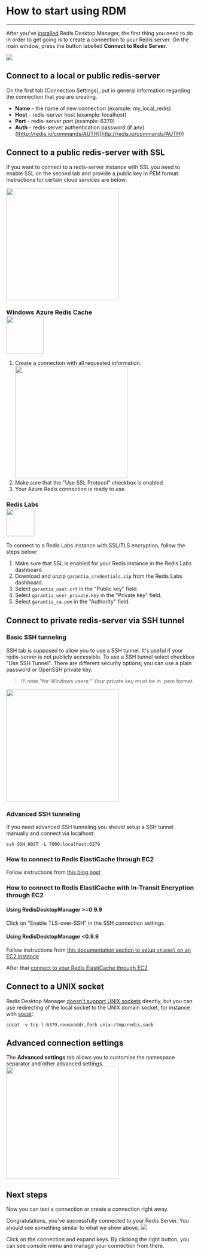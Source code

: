 # **How to start using RDM**
***


After you've [installed](install.md) Redis Desktop Manager, the first thing you need to do in order to get going is to create a connection to your Redis server. On the main window, press the button labelled **Connect to Redis Server**. 

![](http://redisdesktop.com/static/docs/rdm_main.png)

## Connect to a local or public redis-server
On the first tab (Connection Settings), put in general information regarding the connection that you are creating.

* **Name** - the name of new connection (example: my_local_redis)
* **Host** - redis-server host (example: localhost)
* **Port** - redis-server port (example: 6379)
* **Auth** - redis-server authentication password (if any) ([http://redis.io/commands/AUTH](http://redis.io/commands/AUTH))

## Connect to a public redis-server with SSL
If you want to connect to a redis-server instance with SSL you need to enable SSL on the second tab and provide a public key in PEM format. 
Instructions for certain cloud services are below:

<img src="http://redisdesktop.com/static/docs/rdm_ssl.png" height="300" />


### Windows Azure Redis Cache <br /> <img src="https://docs.microsoft.com/en-us/azure/azure-cache-for-redis/media/index/redis-cache.svg" height="100" />

1. Create a connection with all requested information.
 <br /> <img src="http://redisdesktop.com/static/docs/rdm_ssl_azure.png" width="300" />
2. Make sure that the "Use SSL Protocol" checkbox is enabled.
3. Your Azure Redis connection is ready to use.


### Redis Labs <br /> <img src="https://upload.wikimedia.org/wikipedia/commons/7/75/Redis_Labs_Logo.png" height="75" />
To connect to a Redis Labs instance with SSL/TLS encryption, follow the steps below:

1. Make sure that SSL is enabled for your Redis instance in the Redis Labs dashboard.
2. Download and unzip `garantia_credentials.zip` from the Redis Labs dashboard.
3. Select `garantia_user.crt` in the "Public key" field.
4. Select `garantia_user_private.key` in the "Private key" field.
5. Select `garantia_ca.pem` in the "Authority" field.


## Connect to private redis-server via SSH tunnel
### Basic SSH tunneling
SSH tab is supposed to allow you to use a SSH tunnel. It's useful if your redis-server is not publicly accessible.
To use a SSH tunnel select checkbox "Use SSH Tunnel". There are different security options; you can use a plain password or OpenSSH private key. 

>!!! note "for Windows users:" 
    Your private key must be in .pem format.

<img src="http://redisdesktop.com/static/docs/rdm_ssh.png" height="300" />

### Advanced SSH tunneling
If you need advanced SSH tunneling you should setup a SSH tunnel manually and connect via localhost:
```
ssh SSH_HOST -L 7000:localhost:6379
```

### How to connect to Redis ElastiCache through EC2 
Follow instructions from [this blog post](https://userify.com/blog/howto-connect-redis-ec2-ssh-tunnel-elasticache/)

### How to connect to Redis ElastiCache with In-Transit Encryption through EC2
#### Using RedisDesktopManager >=0.9.9
Click on "Enable TLS-over-SSH" in the SSH connection settings.

#### Using RedisDesktopManager <0.9.9
Follow instructions from [this documentation section to setup `stunnel` on an EC2 instance](https://docs.aws.amazon.com/AmazonElastiCache/latest/red-ug/in-transit-encryption.html#connect-tls)

After that [connect to your Redis ElastiCache through EC2](#how-to-connect-to-redis-elasticache-through-ec2).

## Connect to a UNIX socket

Redis Desktop Manager [doesn't support UNIX sockets](https://github.com/uglide/RedisDesktopManager/issues/1751) directly, but you can use redirecting of the local socket to the UNIX domain socket, for instance with [socat](https://sourceforge.net/projects/socat):

```
socat -v tcp-l:6379,reuseaddr,fork unix:/tmp/redis.sock
```

## Advanced connection settings
The **Advanced settings** tab allows you to customise the namespace separator and other advanced settings.
<img src="http://redisdesktop.com/static/docs/rdm_advanced_settings.png" height="300" />

## Next steps
Now you can test a connection or create a connection right away. 

Congratulations, you've successfully connected to your Redis Server. You should see something similar to what we show above.
![](http://redisdesktop.com/static/docs/rdm_main2.png)


Click on the connection and expand keys. By clicking the right button, you can see console menu and manage your connection from there. 

